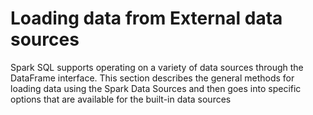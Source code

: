 # Loading data from External data sources

Spark SQL supports operating on a variety of data sources through the DataFrame interface.  This section describes the general methods for loading data using the Spark Data Sources and then goes into specific options that are available for the built-in data sources


